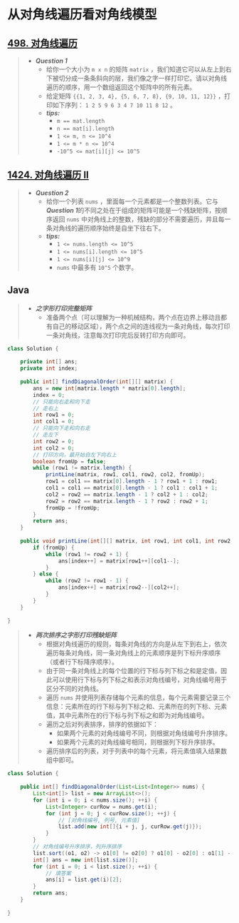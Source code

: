 # 从对角线遍历看对角线模型

## [498. 对角线遍历](https://leetcode.cn/problems/diagonal-traverse/)

> - ***Question 1***
>   - 给你一个大小为 `m x n` 的矩阵 `matrix` ，我们知道它可以从左上到右下被切分成一条条斜向的层，我们像之字一样打印它。请以对角线遍历的顺序，用一个数组返回这个矩阵中的所有元素。
>   - 给定矩阵 `{{1, 2, 3, 4}, {5, 6, 7, 8}, {9, 10, 11, 12}}` ，打印如下序列： `1 2 5 9 6 3 4 7 10 11 8 12` 。
>   - ***tips:***
>     - `m == mat.length`
>     - `n == mat[i].length`
>     - `1 <= m, n <= 10^4`
>     - `1 <= m * n <= 10^4`
>     - `-10^5 <= mat[i][j] <= 10^5`

## [1424. 对角线遍历 II](https://leetcode.cn/problems/diagonal-traverse-ii/)

> - ***Question 2***
>   - 给你一个列表 `nums` ，里面每一个元素都是一个整数列表。它与***Question 1***的不同之处在于组成的矩阵可能是一个残缺矩阵，按顺序返回 `nums` 中对角线上的整数，残缺的部分不需要遍历，并且每一条对角线的遍历顺序始终是自坐下往右下。
>   - ***tips:***
>     - `1 <= nums.length <= 10^5`
>     - `1 <= nums[i].length <= 10^5`
>     - `1 <= nums[i][j] <= 10^9`
>     - `nums` 中最多有 `10^5` 个数字。

## Java

> - ***之字形打印完整矩阵***
>   - 准备两个点（可以理解为一种机械结构，两个点在边界上移动且都有自己的移动区域），两个点之间的连线视为一条对角线，每次打印一条对角线，注意每次打印完后反转打印方向即可。

```java
class Solution {
    
    private int[] ans;
    private int index;
    
    public int[] findDiagonalOrder(int[][] matrix) {
        ans = new int[matrix.length * matrix[0].length];
        index = 0;
        // 只能向右走和向下走
        // 走右上
        int row1 = 0;
        int col1 = 0;
        // 只能向下走和向右走
        // 走左下
        int row2 = 0;
        int col2 = 0;
        // 打印方向，最开始自左下向右上
        boolean fromUp = false;
        while (row1 != matrix.length) {
            printLine(matrix, row1, col1, row2, col2, fromUp);
            row1 = col1 == matrix[0].length - 1 ? row1 + 1 : row1;
            col1 = col1 == matrix[0].length - 1 ? col1 : col1 + 1;
            col2 = row2 == matrix.length - 1 ? col2 + 1 : col2;
            row2 = row2 == matrix.length - 1 ? row2 : row2 + 1;
            fromUp = !fromUp;
        }
        return ans;
    }
    
    public void printLine(int[][] matrix, int row1, int col1, int row2, int col2, boolean fromUp) {
        if (fromUp) {
            while (row1 != row2 + 1) {
                ans[index++] = matrix[row1++][col1--];
            }
        } else {
            while (row2 != row1 - 1) {
                ans[index++] = matrix[row2--][col2++];
            }
        }
    }
    
}
```

> - ***两次排序之字形打印残缺矩阵***
>   - 根据对角线遍历的规则，每条对角线的方向是从左下到右上，依次遍历每条对角线，同一条对角线上的元素顺序是列下标升序顺序（或者行下标降序顺序）。
>   - 由于同一条对角线上的每个位置的行下标与列下标之和是定值，因此可以使用行下标与列下标之和表示对角线编号，对角线编号用于区分不同的对角线。
>   - 遍历 `nums` 并使用列表存储每个元素的信息，每个元素需要记录三个信息：元素所在的行下标与列下标之和、元素所在的列下标、元素值，其中元素所在的行下标与列下标之和即为对角线编号。
>   - 遍历之后对列表排序，排序的依据如下：
>     - 如果两个元素的对角线编号不同，则根据对角线编号升序排序。
>     - 如果两个元素的对角线编号相同，则根据列下标升序排序。
>   - 遍历排序后的列表，对于列表中的每个元素，将元素值填入结果数组中即可。

```java
class Solution {
    
    public int[] findDiagonalOrder(List<List<Integer>> nums) {
        List<int[]> list = new ArrayList<>();
        for (int i = 0; i < nums.size(); ++i) {
            List<Integer> curRow = nums.get(i);
            for (int j = 0; j < curRow.size(); ++j) {
                // [对角线编号, 列号, 元素值]
                list.add(new int[]{i + j, j, curRow.get(j)});
            }
        }
        // 对角线编号升序排序，列升序排序
        list.sort((o1, o2) -> o1[0] != o2[0] ? o1[0] - o2[0] : o1[1] - o2[1]);
        int[] ans = new int[list.size()];
        for (int i = 0; i < list.size(); ++i) {
            // 填答案
            ans[i] = list.get(i)[2];
        }
        return ans;
    }
    
}
```
